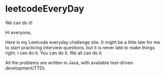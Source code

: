 # leetcodeEveryDay
We can do it!

Hi everyone,

Here is my Leetcode everyday challenge site. It might be a little late for me to start practicing interview questions, but it is never late to make things right. I can do it. You can do it. We all can do it.

All the problems are written in Java, with available test-driven development(TTD). 
